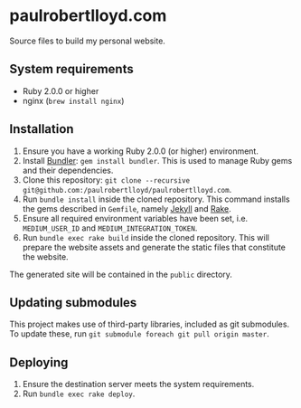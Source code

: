 # paulrobertlloyd.com

Source files to build my personal website.

## System requirements

* Ruby 2.0.0 or higher
* nginx (`brew install nginx`)

## Installation

1. Ensure you have a working Ruby 2.0.0 (or higher) environment.
2. Install [Bundler][1]: `gem install bundler`. This is used to manage Ruby gems and their dependencies.
3. Clone this repository: `git clone --recursive git@github.com:/paulrobertlloyd/paulrobertlloyd.com`.
4. Run `bundle install` inside the cloned repository. This command installs the gems described in `Gemfile`, namely [Jekyll][2] and [Rake][3].
5. Ensure all required environment variables have been set, i.e. `MEDIUM_USER_ID` and `MEDIUM_INTEGRATION_TOKEN`.
6. Run `bundle exec rake build` inside the cloned repository. This will prepare the website assets and generate the static files that constitute the website.

The generated site will be contained in the `public` directory.

## Updating submodules
This project makes use of third-party libraries, included as git submodules. To update these, run `git submodule foreach git pull origin master`.

## Deploying

1. Ensure the destination server meets the system requirements.
2. Run `bundle exec rake deploy`.

[1]: http://bundler.io
[2]: https://jekyllrb.com
[3]: http://rake.rubyforge.org
